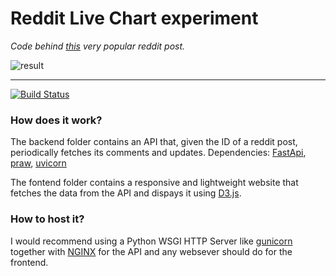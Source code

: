 # Reddit Live Chart experiment
_Code behind [this](https://www.reddit.com/r/dataisbeautiful/comments/b4in2s/live_diagram_of_how_many_upvotes_and_comments/) very popular reddit post._

![result](https://i.imgur.com/TxIkL3R.png)
____
[![Build Status](https://travis-ci.org/joemccann/dillinger.svg?branch=master)](https://travis-ci.org/joemccann/dillinger)

### How does it work?

The backend folder contains an API that, given the ID of a reddit post, periodically fetches its comments and updates.
Dependencies: [FastApi](http://fastapi.tiangolo.com/), [praw](https://praw.readthedocs.io/en/latest/), [uvicorn](https://www.uvicorn.org/)

The fontend folder contains a responsive and lightweight website that fetches the data from the API and dispays it using [D3.js](https://d3js.org/).

### How to host it?

I would recommend using a Python WSGI HTTP Server like [gunicorn](https://gunicorn.org/) together with [NGINX](https://www.nginx.com/) for the API and any websever should do for the frontend.
